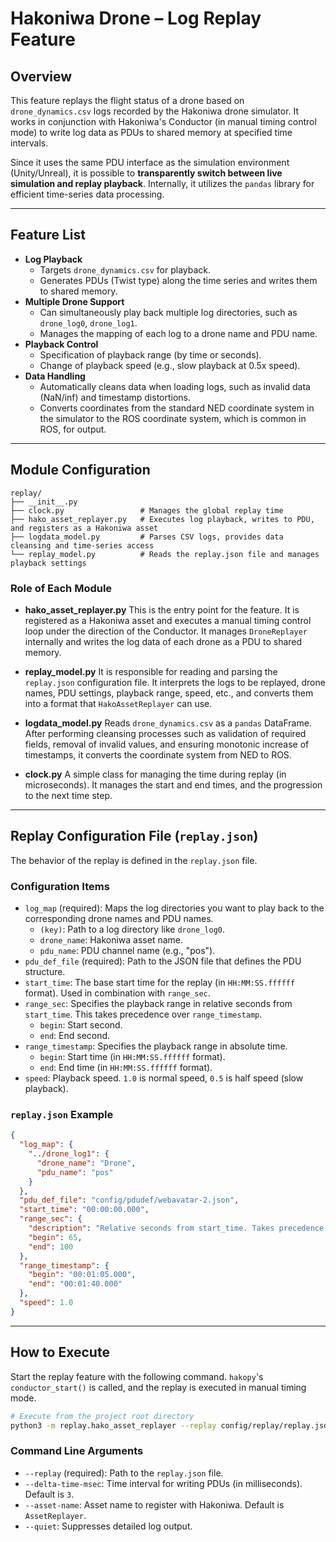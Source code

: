 # Hakoniwa Drone – Log Replay Feature

## Overview
This feature replays the flight status of a drone based on `drone_dynamics.csv` logs recorded by the Hakoniwa drone simulator.
It works in conjunction with Hakoniwa's Conductor (in manual timing control mode) to write log data as PDUs to shared memory at specified time intervals.

Since it uses the same PDU interface as the simulation environment (Unity/Unreal), it is possible to **transparently switch between live simulation and replay playback**.
Internally, it utilizes the `pandas` library for efficient time-series data processing.

---

## Feature List
- **Log Playback**
  - Targets `drone_dynamics.csv` for playback.
  - Generates PDUs (Twist type) along the time series and writes them to shared memory.
- **Multiple Drone Support**
  - Can simultaneously play back multiple log directories, such as `drone_log0`, `drone_log1`.
  - Manages the mapping of each log to a drone name and PDU name.
- **Playback Control**
  - Specification of playback range (by time or seconds).
  - Change of playback speed (e.g., slow playback at 0.5x speed).
- **Data Handling**
  - Automatically cleans data when loading logs, such as invalid data (NaN/inf) and timestamp distortions.
  - Converts coordinates from the standard NED coordinate system in the simulator to the ROS coordinate system, which is common in ROS, for output.

---

## Module Configuration

```
replay/
├── __init__.py
├── clock.py                 # Manages the global replay time
├── hako_asset_replayer.py   # Executes log playback, writes to PDU, and registers as a Hakoniwa asset
├── logdata_model.py         # Parses CSV logs, provides data cleansing and time-series access
└── replay_model.py          # Reads the replay.json file and manages playback settings
```

### Role of Each Module
- **hako_asset_replayer.py**
  This is the entry point for the feature. It is registered as a Hakoniwa asset and executes a manual timing control loop under the direction of the Conductor.
  It manages `DroneReplayer` internally and writes the log data of each drone as a PDU to shared memory.

- **replay_model.py**
  It is responsible for reading and parsing the `replay.json` configuration file.
  It interprets the logs to be replayed, drone names, PDU settings, playback range, speed, etc., and converts them into a format that `HakoAssetReplayer` can use.

- **logdata_model.py**
  Reads `drone_dynamics.csv` as a `pandas` DataFrame.
  After performing cleansing processes such as validation of required fields, removal of invalid values, and ensuring monotonic increase of timestamps, it converts the coordinate system from NED to ROS.

- **clock.py**
  A simple class for managing the time during replay (in microseconds).
  It manages the start and end times, and the progression to the next time step.

---

## Replay Configuration File (`replay.json`)

The behavior of the replay is defined in the `replay.json` file.

### Configuration Items
- `log_map` (required): Maps the log directories you want to play back to the corresponding drone names and PDU names.
  - `(key)`: Path to a log directory like `drone_log0`.
  - `drone_name`: Hakoniwa asset name.
  - `pdu_name`: PDU channel name (e.g., "pos").
- `pdu_def_file` (required): Path to the JSON file that defines the PDU structure.
- `start_time`: The base start time for the replay (in `HH:MM:SS.ffffff` format). Used in combination with `range_sec`.
- `range_sec`: Specifies the playback range in relative seconds from `start_time`. This takes precedence over `range_timestamp`.
  - `begin`: Start second.
  - `end`: End second.
- `range_timestamp`: Specifies the playback range in absolute time.
  - `begin`: Start time (in `HH:MM:SS.ffffff` format).
  - `end`: End time (in `HH:MM:SS.ffffff` format).
- `speed`: Playback speed. `1.0` is normal speed, `0.5` is half speed (slow playback).

### `replay.json` Example

```json
{
  "log_map": {
    "../drone_log1": {
      "drone_name": "Drone",
      "pdu_name": "pos"
    }
  },
  "pdu_def_file": "config/pdudef/webavatar-2.json",
  "start_time": "00:00:00.000",
  "range_sec": {
    "description": "Relative seconds from start_time. Takes precedence over range_timestamp.",
    "begin": 65,
    "end": 100
  },
  "range_timestamp": {
    "begin": "00:01:05.000",
    "end": "00:01:40.000"
  },
  "speed": 1.0
}
```

---

## How to Execute

Start the replay feature with the following command.
`hakopy`'s `conductor_start()` is called, and the replay is executed in manual timing mode.

```bash
# Execute from the project root directory
python3 -m replay.hako_asset_replayer --replay config/replay/replay.json
```

### Command Line Arguments
- `--replay` (required): Path to the `replay.json` file.
- `--delta-time-msec`: Time interval for writing PDUs (in milliseconds). Default is `3`.
- `--asset-name`: Asset name to register with Hakoniwa. Default is `AssetReplayer`.
- `--quiet`: Suppresses detailed log output.
